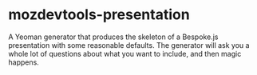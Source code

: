 mozdevtools-presentation
========================

A Yeoman generator that produces the skeleton of a Bespoke.js presentation with some reasonable defaults. The generator will ask you a whole lot of questions about what you want to include, and then magic happens. 

